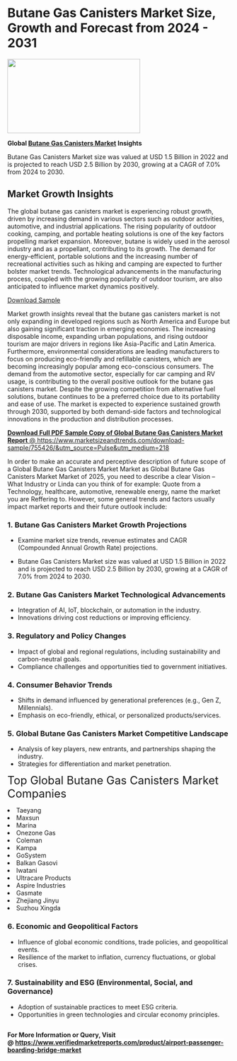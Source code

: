<H1>Butane Gas Canisters Market Size, Growth and Forecast from 2024 - 2031</H1><img class="aligncenter size-medium wp-image-584254" src="https://thirdeyenews.in/wp-content/uploads/2024/09/Global-Market-Research-300x168.jpeg" alt="" width="300" height="168" /><p><strong>Global&nbsp;<a href="https://www.marketsizeandtrends.com/download-sample/755426/&amp;utm_source=Pulse&amp;utm_medium=218">Butane Gas Canisters Market</a> Insights</strong></p><p>Butane Gas Canisters Market size was valued at USD 1.5 Billion in 2022 and is projected to reach USD 2.5 Billion by 2030, growing at a CAGR of 7.0% from 2024 to 2030.</p><p><h2>Market Growth Insights</h2> <p>The global butane gas canisters market is experiencing robust growth, driven by increasing demand in various sectors such as outdoor activities, automotive, and industrial applications. The rising popularity of outdoor cooking, camping, and portable heating solutions is one of the key factors propelling market expansion. Moreover, butane is widely used in the aerosol industry and as a propellant, contributing to its growth. The demand for energy-efficient, portable solutions and the increasing number of recreational activities such as hiking and camping are expected to further bolster market trends. Technological advancements in the manufacturing process, coupled with the growing popularity of outdoor tourism, are also anticipated to influence market dynamics positively.</p> <p><a href="download-sample-link" target="_blank">Download Sample</a></p> <p>Market growth insights reveal that the butane gas canisters market is not only expanding in developed regions such as North America and Europe but also gaining significant traction in emerging economies. The increasing disposable income, expanding urban populations, and rising outdoor tourism are major drivers in regions like Asia-Pacific and Latin America. Furthermore, environmental considerations are leading manufacturers to focus on producing eco-friendly and refillable canisters, which are becoming increasingly popular among eco-conscious consumers. The demand from the automotive sector, especially for car camping and RV usage, is contributing to the overall positive outlook for the butane gas canisters market. Despite the growing competition from alternative fuel solutions, butane continues to be a preferred choice due to its portability and ease of use. The market is expected to experience sustained growth through 2030, supported by both demand-side factors and technological innovations in the production and distribution processes.</p> <p><a href="get-more-link" target="_blank"></p><p><span class=""><strong>Download Full PDF Sample Copy of Global Butane Gas Canisters Market Report</strong> @ <a href="https://www.marketsizeandtrends.com/download-sample/755426/&amp;utm_source=Pulse&amp;utm_medium=218" target="_blank">https://www.marketsizeandtrends.com/download-sample/755426/&amp;utm_source=Pulse&amp;utm_medium=218</a></span></p><p>In order to make an accurate and perceptive description of future scope of a Global&nbsp;Butane Gas Canisters Market Market as Global&nbsp;Butane Gas Canisters Market Market of 2025, you need to describe a clear Vision &ndash; What Industry or Linda can you think of for example: Quote from a Technology, healthcare, automotive, renewable energy, name the market you are Reffering to. However, some general trends and factors usually impact market reports and their future outlook include:</p><h3>1.&nbsp;<strong>Butane Gas Canisters Market Growth Projections</strong></h3><ul><li>Examine market size trends, revenue estimates and CAGR (Compounded Annual Growth Rate) projections.</li><li><p>Butane Gas Canisters Market size was valued at USD 1.5 Billion in 2022 and is projected to reach USD 2.5 Billion by 2030, growing at a CAGR of 7.0% from 2024 to 2030.</p></li></ul><h3>2.&nbsp;<strong>Butane Gas Canisters Market Technological Advancements</strong></h3><ul><li>Integration of AI, IoT, blockchain, or automation in the industry.</li><li>Innovations driving cost reductions or improving efficiency.</li></ul><h3>3.&nbsp;<strong>Regulatory and Policy Changes</strong></h3><ul><li>Impact of global and regional regulations, including sustainability and carbon-neutral goals.</li><li>Compliance challenges and opportunities tied to government initiatives.</li></ul><h3>4.&nbsp;<strong>Consumer Behavior Trends</strong></h3><ul><li>Shifts in demand influenced by generational preferences (e.g., Gen Z, Millennials).</li><li>Emphasis on eco-friendly, ethical, or personalized products/services.</li></ul><h3>5.&nbsp;<strong>Global Butane Gas Canisters Market Competitive Landscape</strong></h3><ul><li>Analysis of key players, new entrants, and partnerships shaping the industry.</li><li>Strategies for differentiation and market penetration.</li></ul><p data-pm-slice="1 1 []"><span style="color: inherit; font-family: inherit; font-size: 25px;">Top Global Butane Gas Canisters Market Companies</span></p><div class="" data-test-id=""><p><li>Taeyang</li><li> Maxsun</li><li> Marina</li><li> Onezone Gas</li><li> Coleman</li><li> Kampa</li><li> GoSystem</li><li> Balkan Gasovi</li><li> Iwatani</li><li> Ultracare Products</li><li> Aspire Industries</li><li> Gasmate</li><li> Zhejiang Jinyu</li><li> Suzhou Xingda</li></p></div><h3>6.&nbsp;<strong>Economic and Geopolitical Factors</strong></h3><ul><li>Influence of global economic conditions, trade policies, and geopolitical events.</li><li>Resilience of the market to inflation, currency fluctuations, or global crises.</li></ul><h3>7.&nbsp;<strong>Sustainability and ESG (Environmental, Social, and Governance)</strong></h3><ul><li>Adoption of sustainable practices to meet ESG criteria.</li><li>Opportunities in green technologies and circular economy principles.</li></ul><h2><strong style="font-size: 14px;">For More Information or Query, Visit @&nbsp;</strong><a style="background-color: #ffffff; font-size: 14px;" href="https://www.marketsizeandtrends.com/report/butane-gas-canisters-market/" target="_blank">https://www.verifiedmarketreports.com/product/airport-passenger-boarding-bridge-market</a></h2>
